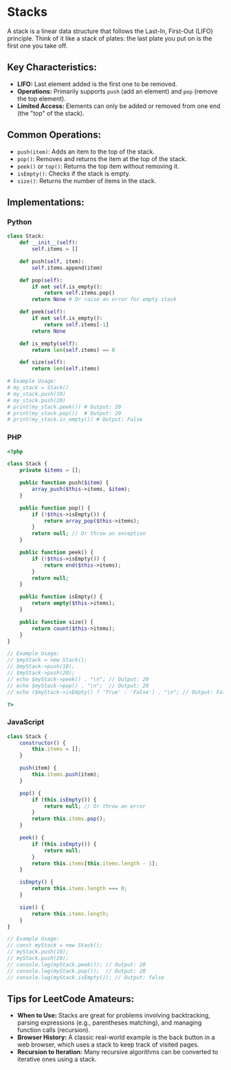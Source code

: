 # Stacks

A stack is a linear data structure that follows the Last-In, First-Out (LIFO) principle. Think of it like a stack of plates: the last plate you put on is the first one you take off.

## Key Characteristics:
- **LIFO:** Last element added is the first one to be removed.
- **Operations:** Primarily supports `push` (add an element) and `pop` (remove the top element).
- **Limited Access:** Elements can only be added or removed from one end (the "top" of the stack).

## Common Operations:
- `push(item)`: Adds an item to the top of the stack.
- `pop()`: Removes and returns the item at the top of the stack.
- `peek()` or `top()`: Returns the top item without removing it.
- `isEmpty()`: Checks if the stack is empty.
- `size()`: Returns the number of items in the stack.

## Implementations:

### Python
```python
class Stack:
    def __init__(self):
        self.items = []

    def push(self, item):
        self.items.append(item)

    def pop(self):
        if not self.is_empty():
            return self.items.pop()
        return None # Or raise an error for empty stack

    def peek(self):
        if not self.is_empty():
            return self.items[-1]
        return None

    def is_empty(self):
        return len(self.items) == 0

    def size(self):
        return len(self.items)

# Example Usage:
# my_stack = Stack()
# my_stack.push(10)
# my_stack.push(20)
# print(my_stack.peek()) # Output: 20
# print(my_stack.pop())  # Output: 20
# print(my_stack.is_empty()) # Output: False
```

### PHP
```php
<?php

class Stack {
    private $items = [];

    public function push($item) {
        array_push($this->items, $item);
    }

    public function pop() {
        if (!$this->isEmpty()) {
            return array_pop($this->items);
        }
        return null; // Or throw an exception
    }

    public function peek() {
        if (!$this->isEmpty()) {
            return end($this->items);
        }
        return null;
    }

    public function isEmpty() {
        return empty($this->items);
    }

    public function size() {
        return count($this->items);
    }
}

// Example Usage:
// $myStack = new Stack();
// $myStack->push(10);
// $myStack->push(20);
// echo $myStack->peek() . "\n"; // Output: 20
// echo $myStack->pop() . "\n";  // Output: 20
// echo ($myStack->isEmpty() ? 'True' : 'False') . "\n"; // Output: False

?>
```

### JavaScript
```javascript
class Stack {
    constructor() {
        this.items = [];
    }

    push(item) {
        this.items.push(item);
    }

    pop() {
        if (this.isEmpty()) {
            return null; // Or throw an error
        }
        return this.items.pop();
    }

    peek() {
        if (this.isEmpty()) {
            return null;
        }
        return this.items[this.items.length - 1];
    }

    isEmpty() {
        return this.items.length === 0;
    }

    size() {
        return this.items.length;
    }
}

// Example Usage:
// const myStack = new Stack();
// myStack.push(10);
// myStack.push(20);
// console.log(myStack.peek()); // Output: 20
// console.log(myStack.pop());  // Output: 20
// console.log(myStack.isEmpty()); // Output: false
```

## Tips for LeetCode Amateurs:
- **When to Use:** Stacks are great for problems involving backtracking, parsing expressions (e.g., parentheses matching), and managing function calls (recursion).
- **Browser History:** A classic real-world example is the back button in a web browser, which uses a stack to keep track of visited pages.
- **Recursion to Iteration:** Many recursive algorithms can be converted to iterative ones using a stack.
